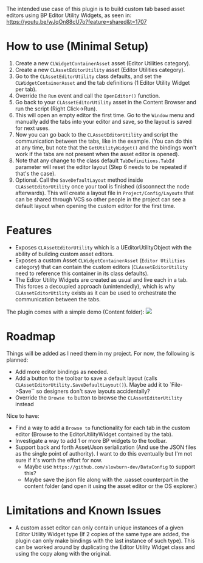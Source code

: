 The intended use case of this plugin is to build custom tab based asset editors using BP Editor Utility Widgets, as seen in: https://youtu.be/wJqOn88cU7o?feature=shared&t=1707

# How to use (Minimal Setup)

1) Create a new `CLWidgetContainerAsset` asset (Editor Utilities category).
2) Create a new `CLAssetEditorUtility` asset (Editor Utilities category).
3) Go to the `CLAssetEditorUtility` class defaults, and set the `CLWidgetContainerAsset` and the tab definitions (1 Editor Utility Widget per tab).
4) Override the `Run` event and call the `OpenEditor()` function.
5) Go back to your `CLAssetEditorUtility` asset in the Content Browser and run the script (Right Click->Run).
6) This will open an empty editor the first time. Go to the `Window` menu and manually add the tabs into your editor and save, so the layout is saved for next uses.
7) Now you can go back to the `CLAssetEditorUtility` and script the communication between the tabs, like in the example. 
(You can do this at any time, but note that the `GetUtilityWidget()` and the bindings won't work if the tabs are not present when the asset editor is opened).
8) Note that any change to the class default `TabDefinitions.TabId` parameter will reset the editor layout (Step 6 needs to be repeated if that's the case).
9) Optional. Call the `SaveDefaultLayout` method inside `CLAssetEditorUtility` once your tool is finished (disconnect the node afterwards). This will create a layout file in `Project/Config/Layouts` that can be shared through VCS so other people in the project can see a default layout when opening the custom editor for the first time.

# Features

- Exposes `CLAssetEditorUtility` which is a UEditorUtilityObject with the ability of building custom asset editors.
- Exposes a custom Asset `CLWidgetContainerAsset` (`Editor Utilities` category) that can contain the custom editors (`CLAssetEditorUtility` need to reference this container in its class defaults).
- The Editor Utility Widgets are created as usual and live each in a tab. This forces a decoupled approach (unintendedly), which is why `CLAssetEditorUtility` exists as it can be used to orchestrate the communication between the tabs.

The plugin comes with a simple demo (Content folder):
![](https://raw.githubusercontent.com/cronofear-dev/CLAssetEditor/main/Resources/demo.gif)

# Roadmap

Things will be added as I need them in my project. For now, the following is planned:

- Add more editor bindings as needed.
- Add a button to the toolbar to save a default layout (calls `CLAssetEditorUtility.SaveDefaultLayout()`). Maybe add it to `File->Save`` so designers don't save layouts accidentally?
- Override the `Browse to` button to browse the `CLAssetEditorUtility` instead

Nice to have:

- Find a way to add a `Browse to` functionality for each tab in the custom editor (Browse to the EditorUtilityWidget contained by the tab).
- Investigate a way to add 1 or more BP widgets to the toolbar.
- Support back and forth Asset/Json serialization (And use the JSON files as the single point of authority). I want to do this eventually but I'm not sure if it's worth the effort for now.
    - Maybe use `https://github.com/slowburn-dev/DataConfig` to support this?
    - Maybe save the json file along with the .uasset counterpart in the content folder (and open it using the asset editor or the OS explorer.)

# Limitations and Known Issues

- A custom asset editor can only contain unique instances of a given Editor Utility Widget type (If 2 copies of the same type are added, the plugin can only make bindings with the last instance of such type). This can be worked around by duplicating the Editor Utility Widget class and using the copy along with the original.